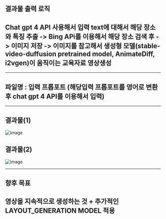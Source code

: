 
## 결과물 출력 로직


## Chat gpt 4 API 사용해서 입력 text에 대해서 해당 장소와 특징 추출 -> Bing APi를 이용해서 해당 장소 검색 후 -> 이미지 저장 -> 이미지를 참고해서 생성형 모델(stable-video-duffusion pretrained model, AnimateDiff, i2vgen)이 움직이는 교육자료 영상생성


----------------

## 파일명 : 입력 프롭포트 (해당입력 프롭포트를 영어로 변환 후 chat gpt 4 API를 이용해서 입력)



--------------------------

## 결과물(1)

![image](https://github.com/user-attachments/assets/61043ce7-8c8a-4483-ac49-bc9fd6ff79ca)

## 결과물(2)

![image](https://github.com/user-attachments/assets/66b255f9-ed80-41f8-92b3-1971182815e0)


-------------------------------

## 향후 목표

## 영상을 지속적으로 생성하는 것 + 추가적인 LAYOUT_GENERATION MODEL 적용
